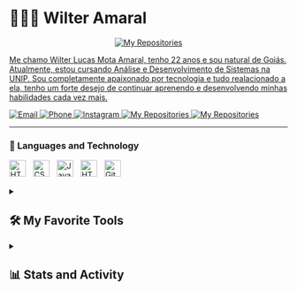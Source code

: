 # 👨🏽‍💻 Wilter Amaral

<p align = "center">
<a href="">
        <img 
            alt="My Repositories" 
            title="See my repositories" 
            src="https://readme-typing-svg.demolab.com/?lines=Dev-Jr%20Web%20and%20app%20Developer&font=Fira%20Code&center=true&width=440&height=45&color=e&vCenter=true&pause=1000&size=22"
        />
</p>

Me chamo Wilter Lucas Mota Amaral, tenho 22 anos e sou natural de Goiás. Atualmente, estou cursando Análise e Desenvolvimento de Sistemas na UNIP. Sou completamente apaixonado por tecnologia e tudo realacionado a ela, tenho um forte desejo de continuar aprenendo e desenvolvendo minhas habilidades cada vez mais.

<p align="left">
 <a href="lucasmotaoficial2018@outlook.com">
        <img 
            alt="Email" 
            title="Talk me on email" 
            src="https://custom-icon-badges.demolab.com/badge/-wilter amaral-purple?style=for-the-badge&logo=outlook&logoColor=white"
        />
    </a>
    <a href="https://wa.me/qr/FZ22FGWUCA4TL1">
        <img 
            alt="Phone" 
            title="Talk me on WhatsApp" 
            src="https://custom-icon-badges.demolab.com/badge/(62)_99884_7748-gree?style=for-the-badge&logo=phone&logoColor=white"
        />
    </a>
    <a href="https://www.instagram.com/w_lucazz?igsh=MWthaGRoNXZqNjRzbw==">
        <img 
            alt="Instagram" 
            title="See My Instagram" 
            src="https://custom-icon-badges.demolab.com/badge/-wlucazz-red?style=for-the-badge&logo=instagram&logoColor=white"
        />
    </a>
    <a href="">
        <img 
            alt="My Repositories" 
            title="See my repositories" 
            src="https://custom-icon-badges.demolab.com/badge/-My%20Repos-blue?style=for-the-badge&logoColor=white&logo=repo"
        />
    </a>
    <a href="">
        <img 
            alt="My Repositories" 
            title="See my repositories" 
            src="https://custom-icon-badges.demolab.com/badge/goiás,_br-yellow?style=for-the-badge&logo=location&logoColor=white"
        />
    </a>
    
    
</p>

---

### 🤖 Languages and Technology

<img 
    align="left" 
    alt="HTML"
    title="HTML" 
    width="30px" 
    style="padding-right: 10px;" 
    src="https://cdn.jsdelivr.net/gh/devicons/devicon@latest/icons/html5/html5-original.svg" 
/>
<img 
    align="left" 
    alt="CSS" 
    title="CSS"
    width="30px" 
    style="padding-right: 10px;" 
    src="https://cdn.jsdelivr.net/gh/devicons/devicon@latest/icons/css3/css3-original.svg" 
/>
<img 
    align="left" 
    alt="JavaScript" 
    title="JavaScript"
    width="30px" 
    style="padding-right: 10px;" 
    src="https://cdn.jsdelivr.net/gh/devicons/devicon@latest/icons/javascript/javascript-original.svg" 
/>
<img 
    align="left" 
    alt="HTML"
    title="HTML" 
    width="30px" 
    style="padding-right: 10px;" 
    src="https://cdn.jsdelivr.net/gh/devicons/devicon@latest/icons/csharp/csharp-original.svg" 
/>

<img 
    align="left" 
    alt="Git" 
    title="Git"
    width="30px" 
    style="padding-right: 10px;" 
    src="https://cdn.jsdelivr.net/gh/devicons/devicon@latest/icons/git/git-original.svg" 
/>
<br/>
<br/>



<details> 
  <summary><h2>🛠️ My Favorite Tools</h2></summary>
  <!-- Some badges are from https://github.com/Ileriayo/markdown-badges -->

  <h3>👨‍💻 Programming and Markup Languages</h3>

  <p>
    <a href="https://github.com/search?q=user%3AW-LucazMota+language%3Ac"><img alt="C" src="https://custom-icon-badges.demolab.com/badge/C-03599C.svg?logo=c-in-hexagon&logoColor=white"></a>
    <a href="https://github.com/search?q=user%3AW-LucazMota+language%3Acpp"><img alt="C++" src="https://custom-icon-badges.demolab.com/badge/C++-9C033A.svg?logo=cpp2&logoColor=white"></a>
    <a href="https://github.com/search?q=user%3AW-LucazMota+language%3Acsharp"><img alt="C#" src="https://custom-icon-badges.demolab.com/badge/C%23-68217A.svg?logo=cs2&logoColor=white"></a>
    <a href="https://github.com/search?q=user%3AW-LucazMota+language%3Acss"><img alt="CSS" src="https://img.shields.io/badge/CSS-1572B6.svg?logo=css3&logoColor=white"></a>
    <a href="https://github.com/search?q=user%3AW-LucazMota+language%3Ahtml"><img alt="HTML" src="https://img.shields.io/badge/HTML-E34F26.svg?logo=html5&logoColor=white"></a>
    <a href="https://github.com/search?q=user%3AW-LucazMota+language%3Ajava"><img alt="Java" src="https://custom-icon-badges.demolab.com/badge/Java-007396.svg?logo=java&logoColor=white"></a>
    <a href="https://github.com/search?q=user%3AW-LucazMota+language%3Ajavascript"><img alt="JavaScript" src="https://img.shields.io/badge/JavaScript-F7DF1E.svg?logo=javascript&logoColor=black"></a>

  </p>

  <h3>🗄️ Databases and Cloud Hosting</h3>

  <p>
      <a href="#"><img alt="Heroku" src="https://img.shields.io/badge/Heroku-430098.svg?logo=heroku&logoColor=white"></a>
      <a href="#"><img alt="MongoDB" src ="https://img.shields.io/badge/MongoDB-4ea94b.svg?logo=mongodb&logoColor=white"></a>
      <a href="#"><img alt="MySQL" src="https://img.shields.io/badge/MySQL-00f.svg?logo=mysql&logoColor=white"></a>
      <a href="#"><img alt="Hibernate" src="https://img.shields.io/badge/Hibernate-59666C.svg?logo=hibernate&logoColor=white"></a>
      <a href="#"><img alt="PostgreSQL" src ="https://img.shields.io/badge/PostgreSQL-316192.svg?logo=postgresql&logoColor=white"></a>

  <h3>💻 Software and Tools</h3>

  <p>
      <a href="#"><img alt="Adobe" src="https://img.shields.io/badge/Adobe-FF0000.svg?logo=adobe&logoColor=white"></a>
      <a href="#"><img alt="Discord" src="https://img.shields.io/badge/-Discord-5865F2.svg?logo=discord&logoColor=white"></a>
      <a href="#"><img alt="Git" src="https://img.shields.io/badge/Git-F05033.svg?logo=git&logoColor=white"></a>
      <a href="#"><img alt="GitHub Desktop" src="https://img.shields.io/badge/GitHub%20Desktop-8034A9.svg?logo=github&logoColor=white"></a>
      <a href="#"><img alt="Postman" src="https://img.shields.io/badge/Postman-FF6C37?logo=postman&logoColor=white"></a>
      <a href="#"><img alt="Stack Overflow" src="https://img.shields.io/badge/-Stack%20Overflow-FE7A16?logo=stack-overflow&logoColor=white"></a>
      <a href="#"><img alt="Visual Studio Code" src="https://img.shields.io/badge/Visual%20Studio%20Code-0078d7.svg?logo=visual-studio-code&logoColor=white"></a>
      <a href="#"><img alt="Spring" src="https://img.shields.io/badge/Spring-6DB33F.svg?logo=spring&logoColor=white"></a>
      <a href="#"><img alt="Spring Boot" src="https://img.shields.io/badge/Spring%20Boot-6DB33F.svg?logo=spring%20boot&logoColor=white"></a>
      <a href="#"><img alt="Eclipse IDE" src="https://img.shields.io/badge/Eclipse%20IDE-2C2255.svg?logo=eclipse%20ide&logoColor=white"></a>
      <a href="#"><img alt="Intellij IDEA" src="https://img.shields.io/badge/Intellij%20IDEA-000000.svg?logo=intellijidea&logoColor=white"></a>
      <a href="#"><img alt="Xampp" src="https://img.shields.io/badge/Xampp%20Control-FB7A24.svg?logo=xampp&logoColor=white"></a>
      
  </p>
</details>

<details> 
  <summary><h2>📊 Stats and Activity</h2></summary>

  <img 
      align="left  " 
      alt="GitHub Stats" 
      height="200" 
      src="https://github-readme-stats.vercel.app/api/top-langs/?username=w-lucazmota&theme=react&layout=compact&custom_title=Technology&langs_count=9" 
  />

  <h3>🔥 Streak Stats</h3>

  <!-- GitHub Readme Streak Stats - https://github.com/W-LucazMota/github-readme-streak-stats -->
  <p>
    <a href="https://github.com/W-LucazMota/github-readme-streak-stats">
      <!-- Use https://streak-stats.demolab.com or self-host with your own Vercel app - visit https://git.io/streak-stats for instructions -->
      <img title="🔥 Get streak stats for your profile at git.io/streak-stats" alt="W-LucazMota's streak" src="https://github-readme-streak-stats-eight.vercel.app/?user=W-LucazMota&theme=react&hide_border=true&short_numbers=true"/>
    </a>
   
  <h3>💻 GitHub Profile Stats</h3>

  <b>Note:</b> Top languages is only a metric of the languages my public code consists of and doesn't reflect experience or skill level.
  
  <!-- https://github.com/ashutosh00710/github-readme-activity-graph -->

  <a href="https://github.com/ashutosh00710/github-readme-activity-graph"><img alt="W-LucazMota's Activity Graph" src="https://github-readme-activity-graph.vercel.app/graph/?username=W-LucazMota&theme=react&layout=compact&custom_title=Tecnologias&langs_count=9" /></a>

</details>
